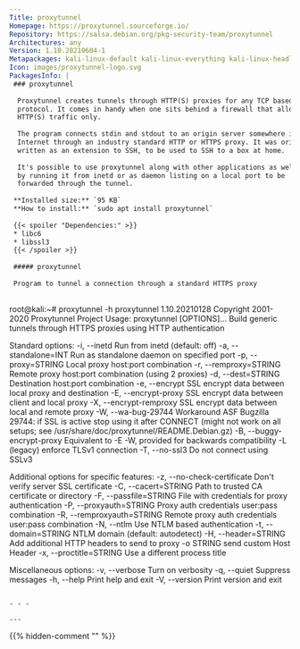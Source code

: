 ```yaml
---
Title: proxytunnel
Homepage: https://proxytunnel.sourceforge.io/
Repository: https://salsa.debian.org/pkg-security-team/proxytunnel
Architectures: any
Version: 1.10.20210604-1
Metapackages: kali-linux-default kali-linux-everything kali-linux-headless kali-linux-large kali-tools-post-exploitation kali-tools-web 
Icon: images/proxytunnel-logo.svg
PackagesInfo: |
 ### proxytunnel
 
  Proxytunnel creates tunnels through HTTP(S) proxies for any TCP based
  protocol. It comes in handy when one sits behind a firewall that allows for
  HTTP(S) traffic only.
   
  The program connects stdin and stdout to an origin server somewhere in the
  Internet through an industry standard HTTP or HTTPS proxy. It was originally
  written as an extension to SSH, to be used to SSH to a box at home.
   
  It's possible to use proxytunnel along with other applications as well,
  by running it from inetd or as daemon listing on a local port to be
  forwarded through the tunnel.
 
 **Installed size:** `95 KB`  
 **How to install:** `sudo apt install proxytunnel`  
 
 {{< spoiler "Dependencies:" >}}
 * libc6 
 * libssl3 
 {{< /spoiler >}}
 
 ##### proxytunnel
 
 Program to tunnel a connection through a standard HTTPS proxy
 
 ```
 root@kali:~# proxytunnel -h
 proxytunnel 1.10.20210128 Copyright 2001-2020 Proxytunnel Project
 Usage: proxytunnel [OPTIONS]...
 Build generic tunnels through HTTPS proxies using HTTP authentication
 
 Standard options:
  -i, --inetd                Run from inetd (default: off)
  -a, --standalone=INT       Run as standalone daemon on specified port
  -p, --proxy=STRING         Local proxy host:port combination
  -r, --remproxy=STRING      Remote proxy host:port combination (using 2 proxies)
  -d, --dest=STRING          Destination host:port combination
  -e, --encrypt              SSL encrypt data between local proxy and destination
  -E, --encrypt-proxy        SSL encrypt data between client and local proxy
  -X, --encrypt-remproxy     SSL encrypt data between local and remote proxy
  -W, --wa-bug-29744         Workaround ASF Bugzilla 29744: if SSL is active stop
                             using it after CONNECT (might not work on all setups; see
                             /usr/share/doc/proxytunnel/README.Debian.gz)
  -B, --buggy-encrypt-proxy  Equivalent to -E -W, provided for backwards
                             compatibility
  -L                         (legacy) enforce TLSv1 connection
  -T, --no-ssl3              Do not connect using SSLv3
 
 Additional options for specific features:
  -z, --no-check-certificate Don't verify server SSL certificate
  -C, --cacert=STRING        Path to trusted CA certificate or directory
  -F, --passfile=STRING      File with credentials for proxy authentication
  -P, --proxyauth=STRING     Proxy auth credentials user:pass combination
  -R, --remproxyauth=STRING  Remote proxy auth credentials user:pass combination
  -N, --ntlm                 Use NTLM based authentication
  -t, --domain=STRING        NTLM domain (default: autodetect)
  -H, --header=STRING        Add additional HTTP headers to send to proxy
  -o STRING                  send custom Host Header
  -x, --proctitle=STRING     Use a different process title
 
 Miscellaneous options:
  -v, --verbose              Turn on verbosity
  -q, --quiet                Suppress messages
  -h, --help                 Print help and exit
  -V, --version              Print version and exit
 ```
 
 - - -
 
---
```

{{% hidden-comment "<!--Do not edit anything above this line-->" %}}
